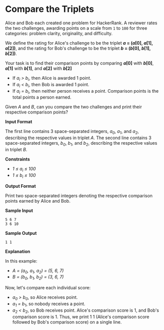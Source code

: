 # Compare the Triplets

Alice and Bob each created one problem for HackerRank. A reviewer rates the two challenges, awarding points on a scale from `1` to `100` for three categories: problem clarity, originality, and difficulty.

We define the rating for Alice's challenge to be the triplet __*a* = (*a*[0], *a*[1], *a*[2])__, and the rating for Bob's challenge to be the triplet __*b* = (*b*[0], *b*[1], *b*[2])__.


Your task is to find their comparison points by comparing __*a*[0]__ with __*b*[0]__, __*a*[1]__ with __*b*[1]__, and __*a*[2]__ with __*b*[2]__

* If *a<sub>i</sub> >  b<sub>i</sub>*, then Alice is awarded 1 point.
* If *a<sub>i</sub> <  b<sub>i</sub>*, then Bob is awarded 1 point.
* If *a<sub>i</sub> =  b<sub>i</sub>*, then neither person receives a point.
Comparison points is the total points a person earned.

Given *A* and *B*, can you compare the two challenges and print their respective comparison points?

__Input Format__

The first line contains 3 space-separated integers, *a<sub>0</sub>*, *a<sub>1</sub>*, and *a<sub>2</sub>*, describing the respective values in triplet *A*. 
The second line contains 3 space-separated integers, *b<sub>0</sub>*, *b<sub>1</sub>*, and *b<sub>2</sub>*, describing the respective values in triplet *B*.

__Constraints__
* *1 &le; a<sub>i</sub> &le; 100*
* *1 &le; b<sub>i</sub> &le; 100*

__Output Format__

Print two space-separated integers denoting the respective comparison points earned by Alice and Bob.

__Sample Input__
```
5 6 7
3 6 10
```
__Sample Output__
```
1 1
```
__Explanation__

In this example:
* *A = (a<sub>0</sub>, a<sub>1</sub>, a<sub>2</sub>) = (5, 6, 7)*
* *B = (b<sub>0</sub>, b<sub>1</sub>, b<sub>2</sub>) = (3, 6, 7)* 

Now, let's compare each individual score:

* *a<sub>0</sub> > b<sub>0</sub>*, so Alice receives  point.
* *a<sub>1</sub> = b<sub>1</sub>*, so nobody receives a point.
* *a<sub>2</sub> < b<sub>2</sub>*, so Bob receives  point.
Alice's comparison score is 1, and Bob's comparison score is 1. Thus, we print 1 1 (Alice's comparison score followed by Bob's comparison score) on a single line.
